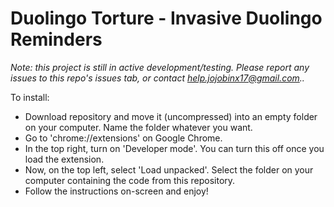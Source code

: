 # Duolingo Torture - Invasive Duolingo Reminders

_Note: this project is still in active development/testing. Please report any issues to this repo's issues tab, or contact help.jojobinx17@gmail.com.._

To install:

- Download repository and move it (uncompressed) into an empty folder on your computer. Name the folder whatever you want.
- Go to 'chrome://extensions' on Google Chrome.
- In the top right, turn on 'Developer mode'. You can turn this off once you load the extension.
- Now, on the top left, select 'Load unpacked'. Select the folder on your computer containing the code from this repository.
- Follow the instructions on-screen and enjoy!
